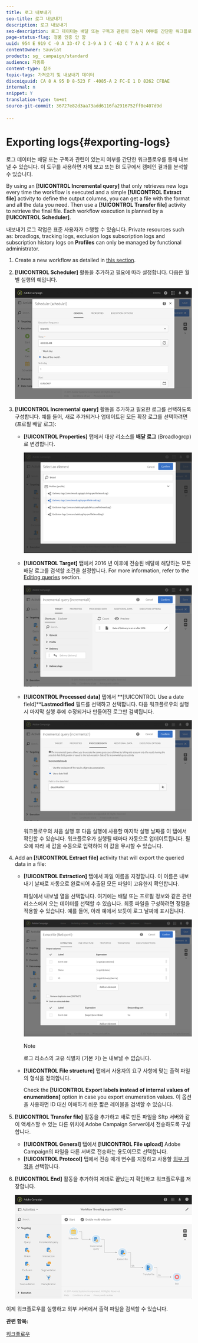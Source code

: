 ```yaml
---
title: 로그 내보내기
seo-title: 로그 내보내기
description: 로그 내보내기
seo-description: 로그 데이터는 배달 또는 구독과 관련이 있는지 여부를 간단한 워크플로우를 통해 내보낼 수 있습니다.
page-status-flag: 정품 인증 안 함
uuid: 954 E 919 C -0 A 33-47 C 3-9 A 3 C -63 C 7 A 2 A 4 EDC 4
contentOwner: Sauviat
products: sg_ campaign/standard
audience: 자동화
content-type: 참조
topic-tags: 가져오기 및 내보내기 데이터
discoiquuid: CA 8 A 95 D 8-523 F -4085-A 2 FC-E 1 D 8262 CFBAE
internal: n
snippet: Y
translation-type: tm+mt
source-git-commit: 36727e82d3aa73add6116fa2916752ff0e407d9d

---
```



# Exporting logs{#exporting-logs}

로그 데이터는 배달 또는 구독과 관련이 있는지 여부를 간단한 워크플로우를 통해 내보낼 수 있습니다. 이 도구를 사용하면 자체 보고 또는 BI 도구에서 캠페인 결과를 분석할 수 있습니다.

By using an **[!UICONTROL Incremental query]** that only retrieves new logs every time the workflow is executed and a simple **[!UICONTROL Extract file]** activity to define the output columns, you can get a file with the format and all the data you need. Then use a **[!UICONTROL Transfer file]** activity to retrieve the final file. Each workflow execution is planned by a **[!UICONTROL Scheduler]**.

내보내기 로그 작업은 표준 사용자가 수행할 수 있습니다. Private resources such as: broadlogs, tracking logs, exclusion logs subscription logs and subscription history logs on **Profiles** can only be managed by functional administrator.

1. Create a new workflow as detailed in [this section](../../automating/using/building-a-workflow.md#creating-a-workflow).
1. **[!UICONTROL Scheduler]** 활동을 추가하고 필요에 따라 설정합니다. 다음은 월별 실행의 예입니다.

   ![](assets/export_logs_scheduler.png)

1. **[!UICONTROL Incremental query]** 활동을 추가하고 필요한 로그를 선택하도록 구성합니다. 예를 들어, 새로 추가되거나 업데이트된 모든 확장 로그를 선택하려면 (프로필 배달 로그):

   * **[!UICONTROL Properties]** 탭에서 대상 리소스를 **배달 로그** (Broadlogrcp) 로 변경합니다.

      ![](assets/export_logs_query_properties.png)

   * **[!UICONTROL Target]** 탭에서 2016 년 이후에 전송된 배달에 해당하는 모든 배달 로그를 검색할 조건을 설정합니다. For more information, refer to the [Editing queries](../../automating/using/editing-queries.md#creating-queries) section.

      ![](assets/export_logs_query_target.png)

   * **[!UICONTROL Processed data]** 탭에서 **[!UICONTROL Use a date field]****Lastmodified** 필드를 선택하고 선택합니다. 다음 워크플로우의 실행 시 마지막 실행 후에 수정되거나 만들어진 로그만 검색됩니다.

      ![](assets/export_logs_query_processeddata.png)

      워크플로우의 처음 실행 후 다음 실행에 사용할 마지막 실행 날짜를 이 탭에서 확인할 수 있습니다. 워크플로우가 실행될 때마다 자동으로 업데이트됩니다. 필요에 따라 새 값을 수동으로 입력하여 이 값을 무시할 수 있습니다.

1. Add an **[!UICONTROL Extract file]** activity that will export the queried data in a file:

   * **[!UICONTROL Extraction]** 탭에서 파일 이름을 지정합니다. 이 이름은 내보내기 날짜로 자동으로 완료되어 추출된 모든 파일이 고유한지 확인합니다.

      파일에서 내보낼 열을 선택합니다. 여기에는 배달 또는 프로필 정보와 같은 관련 리소스에서 오는 데이터를 선택할 수 있습니다. 최종 파일을 구성하려면 정렬을 적용할 수 있습니다. 예를 들어, 아래 예에서 보듯이 로그 날짜에 표시됩니다.

      ![](assets/export_logs_extractfile_extraction.png)

      >[!NOTE]
      >
      >로그 리소스의 고유 식별자 (기본 키) 는 내보낼 수 없습니다.

   * **[!UICONTROL File structure]** 탭에서 사용자의 요구 사항에 맞는 출력 파일의 형식을 정의합니다.

      Check the **[!UICONTROL Export labels instead of internal values of enumerations]** option in case you export enumeration values. 이 옵션을 사용하면 ID 대신 이해하기 쉬운 짧은 레이블을 검색할 수 있습니다.

1. **[!UICONTROL Transfer file]** 활동을 추가하고 새로 만든 파일을 Sftp 서버와 같이 액세스할 수 있는 다른 위치에 Adobe Campaign Server에서 전송하도록 구성합니다.

   * **[!UICONTROL General]** 탭에서 **[!UICONTROL File upload]** Adobe Campaign의 파일을 다른 서버로 전송하는 용도이므로 선택합니다.
   * **[!UICONTROL Protocol]** 탭에서 전송 매개 변수를 지정하고 사용할 [외부 계정을](../../administration/using/external-accounts.md#creating-an-external-account) 선택합니다.

1. **[!UICONTROL End]** 활동을 추가하여 제대로 끝났는지 확인하고 워크플로우를 저장합니다.

   ![](assets/export_logs_example_workflow.png)

이제 워크플로우를 실행하고 외부 서버에서 출력 파일을 검색할 수 있습니다.

**관련 항목:**

[워크플로우](../../automating/using/discovering-workflows.md)
